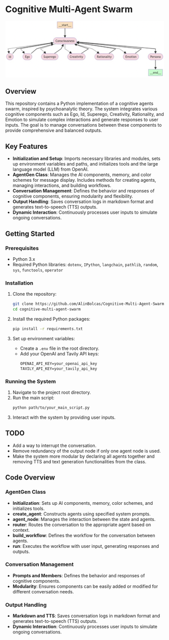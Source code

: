 # Cognitive Multi-Agent Swarm

![Architecture](https://raw.githubusercontent.com/AlinBolcas/Cognitive-Multi-Agent-Swarm/3560618fe09c6c4903fe162082efa66d7fb4b46b/architecture.png)

## Overview

This repository contains a Python implementation of a cognitive agents swarm, inspired by psychoanalytic theory. The system integrates various cognitive components such as Ego, Id, Superego, Creativity, Rationality, and Emotion to simulate complex interactions and generate responses to user inputs. The goal is to manage conversations between these components to provide comprehensive and balanced outputs.

## Key Features

- **Initialization and Setup**: Imports necessary libraries and modules, sets up environment variables and paths, and initializes tools and the large language model (LLM) from OpenAI.
- **AgentGen Class**: Manages the AI components, memory, and color schemes for message display. Includes methods for creating agents, managing interactions, and building workflows.
- **Conversation Management**: Defines the behavior and responses of cognitive components, ensuring modularity and flexibility.
- **Output Handling**: Saves conversation logs in markdown format and generates text-to-speech (TTS) outputs.
- **Dynamic Interaction**: Continuously processes user inputs to simulate ongoing conversations.

## Getting Started

### Prerequisites

- Python 3.x
- Required Python libraries: `dotenv`, `IPython`, `langchain`, `pathlib`, `random`, `sys`, `functools`, `operator`

### Installation

1. Clone the repository:
    ```bash
    git clone https://github.com/AlinBolcas/Cognitive-Multi-Agent-Swarm.git
    cd cognitive-multi-agent-swarm
    ```

2. Install the required Python packages:
    ```bash
    pip install -r requirements.txt
    ```

3. Set up environment variables:
    - Create a `.env` file in the root directory.
    - Add your OpenAI and Tavily API keys:
      ```
      OPENAI_API_KEY=your_openai_api_key
      TAVILY_API_KEY=your_tavily_api_key
      ```

### Running the System

1. Navigate to the project root directory.
2. Run the main script:
    ```bash
    python path/to/your_main_script.py
    ```
3. Interact with the system by providing user inputs.

## TODO

- Add a way to interrupt the conversation.
- Remove redundancy of the output node if only one agent node is used.
- Make the system more modular by declaring all agents together and removing TTS and text generation functionalities from the class.

## Code Overview

### AgentGen Class

- **Initialization**: Sets up AI components, memory, color schemes, and initializes tools.
- **create_agent**: Constructs agents using specified system prompts.
- **agent_node**: Manages the interaction between the state and agents.
- **router**: Routes the conversation to the appropriate agent based on context.
- **build_workflow**: Defines the workflow for the conversation between agents.
- **run**: Executes the workflow with user input, generating responses and outputs.

### Conversation Management

- **Prompts and Members**: Defines the behavior and responses of cognitive components.
- **Modularity**: Ensures components can be easily added or modified for different conversation needs.

### Output Handling

- **Markdown and TTS**: Saves conversation logs in markdown format and generates text-to-speech (TTS) outputs.
- **Dynamic Interaction**: Continuously processes user inputs to simulate ongoing conversations.
